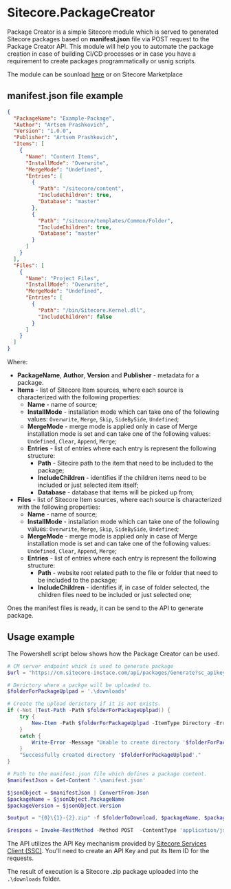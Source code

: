 # Sitecore.PackageCreator

Package Creator is a simple Sitecore module which is served to generated Sitecore packages based on **manifest.json** file via POST request to the Package Creator API. This module will help you to automate the package creation in case of building CI/CD processes or in case you have a requirement to create packages programmatically or usnig scripts.

The module can be sounload [here](Sitecore%20Packages/Package-Creator-1.0.zip) or on Sitecore Marketplace

## manifest.json file example

```json
{
  "PackageName": "Example-Package",
  "Author": "Artsem Prashkovich",
  "Version": "1.0.0",
  "Publisher": "Artsem Prashkovich",
  "Items": [
    {
      "Name": "Content Items",
      "InstallMode": "Overwrite",
      "MergeMode": "Undefined",
      "Entries": [
        {
          "Path": "/sitecore/content",
          "IncludeChildren": true,
          "Database": "master"
        },
        {
          "Path": "/sitecore/templates/Common/Folder",
          "IncludeChildren": true,
          "Database": "master"
        }
      ]
    }
  ],
  "Files": [
    {
      "Name": "Project Files",
      "InstallMode": "Overwrite",
      "MergeMode": "Undefined",
      "Entries": [
        {
          "Path": "/bin/Sitecore.Kernel.dll",
          "IncludeChildren": false
        }
      ]
    }
  ]
}
```

Where: 
- **PackageName**, **Author**, **Version** and **Publisher** - metadata for a package.
- **Items** - list of Sitecore Item sources, where each source is characterized with the following properties:
  - **Name** - name of source;
  - **InstallMode** - installation mode which can take one of the following values: `Overwrite`, `Merge`, `Skip`, `SideBySide`, `Undefined`;
  - **MergeMode** - merge mode is applied only in case of Merge installation mode is set and can take one of the following values: `Undefined`, `Clear`, `Append`, `Merge`;
  - **Entries** - list of entries where each entry is represent the following structure:
    - **Path** - Sitecire path to the item that need to be included to the package;
    - **IncludeChildren** - identifies if the children items need to be included or just selected item itself;
    - **Database** - database that items will be picked up from;
- **Files** - list of Sitecore Item sources, where each source is characterized with the following properties:
  - **Name** - name of source;
  - **InstallMode** - installation mode which can take one of the following values: `Overwrite`, `Merge`, `Skip`, `SideBySide`, `Undefined`;
  - **MergeMode** - merge mode is applied only in case of Merge installation mode is set and can take one of the following values: `Undefined`, `Clear`, `Append`, `Merge`;
  - **Entries** - list of entries where each entry is represent the following structure:
    - **Path** - website root related path to the file or folder that need to be included to the package;
    - **IncludeChildren** - identifies if, in case of folder selected, the children files need to be included or just selected one;

Ones the manifest files is ready, it can be send to the API to generate package.

## Usage example

The Powershell script below shows how the Package Creator can be used.

```powershell
# CM server endpoint whick is used to generate package
$url = "https://cm.sitecore-instace.com/api/packages/Generate?sc_apikey={SITECORE_API_KEY}"

# Derictory where a packge will be uploaded to.
$folderForPackageUplpad = '.\downloads'

# Create the upload derictory if it is not exists.
if (-Not (Test-Path -Path $folderForPackageUplpad)) { 
	try {
        New-Item -Path $folderForPackageUplpad -ItemType Directory -ErrorAction Stop | Out-Null #-Force
    }
    catch {
        Write-Error -Message "Unable to create directory '$folderForPackageUplpad'. Error was: $_" -ErrorAction Stop
    }
    "Successfully created directory '$folderForPackageUplpad'."
}

# Path to the manifest.json file which defines a package content.
$manifestJson = Get-Content '.\manifest.json'

$jsonObject = $manifestJson | ConvertFrom-Json
$packageName = $jsonObject.PackageName
$packageVersion = $jsonObject.Version

$output = "{0}\{1}-{2}.zip" -f $folderToDownload, $packageName, $packageVersion

$respons = Invoke-RestMethod -Method POST  -ContentType 'application/json' -Uri $url -body $manifestJson -OutFile $output

```


The API utilizes the API Key mechanism provided by [Sitecore Services Client (SSC)](https://doc.sitecore.com/en/developers/101/sitecore-experience-manager/api-keys-for-the-odata-item-service.html). You'll need to create an API Key and put its Item ID for the requests.

The result of execution is a Sitecore .zip package uploaded into the `.\downloads` folder.

